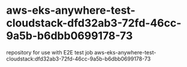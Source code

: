 # aws-eks-anywhere-test-cloudstack-dfd32ab3-72fd-46cc-9a5b-b6dbb0699178-73
repository for use with E2E test job aws-eks-anywhere-test-cloudstack:dfd32ab3-72fd-46cc-9a5b-b6dbb0699178-73
